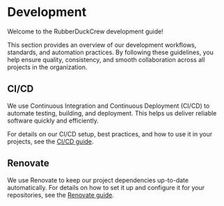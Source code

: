 # Development

Welcome to the RubberDuckCrew development guide!

This section provides an overview of our development workflows, standards, and automation practices. By following these guidelines, you help ensure quality, consistency, and smooth collaboration across all projects in the organization.

## CI/CD

We use Continuous Integration and Continuous Deployment (CI/CD) to automate testing, building, and deployment. This helps us deliver reliable software quickly and efficiently.

For details on our CI/CD setup, best practices, and how to use it in your projects, see the [CI/CD guide](./ci-cd.md).

## Renovate

We use Renovate to keep our project dependencies up-to-date automatically. For details on how to set it up and configure it for your repositories, see the [Renovate guide](./renovate.md).
